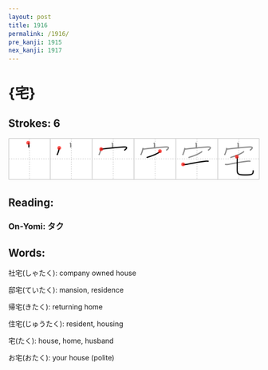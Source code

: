 ```yaml
---
layout: post
title: 1916
permalink: /1916/
pre_kanji: 1915
nex_kanji: 1917
---
```


# {宅}

## Strokes: 6

<div class="stroke"><img src="../images/E5AE85.png" /></div>

## Reading:

### On-Yomi: タク

## Words:

社宅(しゃたく): company owned house

邸宅(ていたく): mansion, residence

帰宅(きたく): returning home

住宅(じゅうたく): resident, housing

宅(たく): house, home, husband

お宅(おたく): your house (polite)
